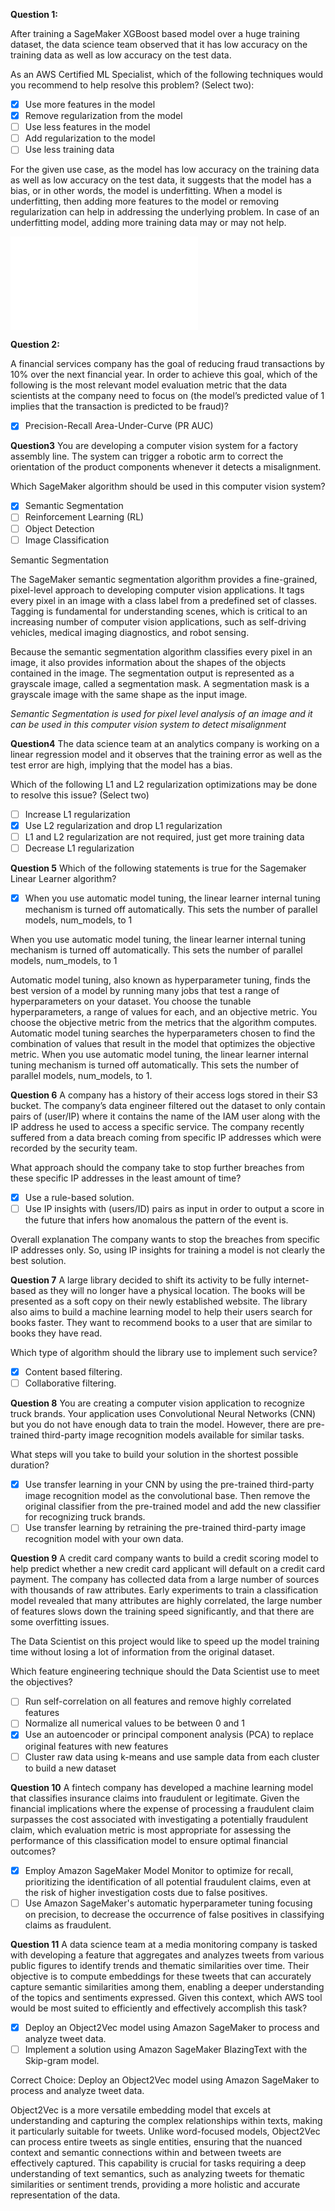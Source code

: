 **Question 1:**

After training a SageMaker XGBoost based model over a huge training dataset, the data science team observed that it has low accuracy on the training data as well as low accuracy on the test data.

As an AWS Certified ML Specialist, which of the following techniques would you recommend to help resolve this problem? (Select two):

- [x] Use more features in the model
- [x] Remove regularization from the model
- [ ] Use less features in the model
- [ ] Add regularization to the model
- [ ] Use less training data

For the given use case, as the model has low accuracy on the training data as well as low accuracy on the test data, it suggests that the model has a bias, or in other words, the model is underfitting. When a model is underfitting, then adding more features to the model or removing regularization can help in addressing the underlying problem. In case of an underfitting model, adding more training data may or may not help.

![Overfitting vs Underfitting](overfit.img)

**Question 2:**

A financial services company has the goal of reducing fraud transactions by 10% over the next financial year. In order to achieve this goal, which of the following is the most relevant model evaluation metric that the data scientists at the company need to focus on (the model’s predicted value of 1 implies that the transaction is predicted to be fraud)?

- [x] Precision-Recall Area-Under-Curve (PR AUC)

**Question3**
You are developing a computer vision system for a factory assembly line. The system can trigger a robotic arm to correct the orientation of the product components whenever it detects a misalignment.

Which SageMaker algorithm should be used in this computer vision system?
- [x] Semantic Segmentation
- [ ] Reinforcement Learning (RL)
- [ ] Object Detection
- [ ] Image Classification

Semantic Segmentation

The SageMaker semantic segmentation algorithm provides a fine-grained, pixel-level approach to developing computer vision applications. It tags every pixel in an image with a class label from a predefined set of classes. Tagging is fundamental for understanding scenes, which is critical to an increasing number of computer vision applications, such as self-driving vehicles, medical imaging diagnostics, and robot sensing.

Because the semantic segmentation algorithm classifies every pixel in an image, it also provides information about the shapes of the objects contained in the image. The segmentation output is represented as a grayscale image, called a segmentation mask. A segmentation mask is a grayscale image with the same shape as the input image.

*Semantic Segmentation is used for pixel level analysis of an image and it can be used in this computer vision system to detect misalignment*

**Question4**
The data science team at an analytics company is working on a linear regression model and it observes that the training error as well as the test error are high, implying that the model has a bias.

Which of the following L1 and L2 regularization optimizations may be done to resolve this issue? (Select two)

- [ ] Increase L1 regularization
- [x] Use L2 regularization and drop L1 regularization
- [ ] L1 and L2 regularization are not required, just get more training data
- [ ] Decrease L1 regularization

**Question 5**
Which of the following statements is true for the Sagemaker Linear Learner algorithm?

- [x] When you use automatic model tuning, the linear learner internal tuning mechanism is turned off automatically. This sets the number of parallel models, num_models, to 1

When you use automatic model tuning, the linear learner internal tuning mechanism is turned off automatically. This sets the number of parallel models, num_models, to 1

Automatic model tuning, also known as hyperparameter tuning, finds the best version of a model by running many jobs that test a range of hyperparameters on your dataset. You choose the tunable hyperparameters, a range of values for each, and an objective metric. You choose the objective metric from the metrics that the algorithm computes. Automatic model tuning searches the hyperparameters chosen to find the combination of values that result in the model that optimizes the objective metric. When you use automatic model tuning, the linear learner internal tuning mechanism is turned off automatically. This sets the number of parallel models, num_models, to 1.

**Question 6**
A company has a history of their access logs stored in their S3 bucket. The company’s data engineer filtered out the dataset to only contain pairs of (user/IP) where it contains the name of the IAM user along with the IP address he used to access a specific service. The company recently suffered from a data breach coming from specific IP addresses which were recorded by the security team.

What approach should the company take to stop further breaches from these specific IP addresses in the least amount of time?

- [x] Use a rule-based solution.
- [ ] Use IP insights with (users/ID) pairs as input in order to output a score in the future that infers how anomalous the pattern of the event is.

Overall explanation
The company wants to stop the breaches from specific IP addresses only. So, using IP insights for training a model is not clearly the best solution.

**Question 7**
A large library decided to shift its activity to be fully internet-based as they will no longer have a physical location. The books will be presented as a soft copy on their newly established website. The library also aims to build a machine learning model to help their users search for books faster. They want to recommend books to a user that are similar to books they have read.

Which type of algorithm should the library use to implement such service?

- [x] Content based filtering.
- [ ] Collaborative filtering.

**Question 8**
You are creating a computer vision application to recognize truck brands. Your application uses Convolutional Neural Networks (CNN) but you do not have enough data to train the model. However, there are pre-trained third-party image recognition models available for similar tasks.

What steps will you take to build your solution in the shortest possible duration?

- [x] Use transfer learning in your CNN by using the pre-trained third-party image recognition model as the convolutional base. Then remove the original classifier from the pre-trained model and add the new classifier for recognizing truck brands.
- [ ] Use transfer learning by retraining the pre-trained third-party image recognition model with your own data.

**Question 9**
A credit card company wants to build a credit scoring model to help predict whether a new credit card applicant will default on a credit card payment. The company has collected data from a large number of sources with thousands of raw attributes. Early experiments to train a classification model revealed that many attributes are highly correlated, the large number of features slows down the training speed significantly, and that there are some overfitting issues.

The Data Scientist on this project would like to speed up the model training time without losing a lot of information from the original dataset.

Which feature engineering technique should the Data Scientist use to meet the objectives?

- [ ] Run self-correlation on all features and remove highly correlated features
- [ ] Normalize all numerical values to be between 0 and 1
- [x] Use an autoencoder or principal component analysis (PCA) to replace original features with new features
- [ ] Cluster raw data using k-means and use sample data from each cluster to build a new dataset

**Question 10**
A fintech company has developed a machine learning model that classifies insurance claims into fraudulent or legitimate. Given the financial implications where the expense of processing a fraudulent claim surpasses the cost associated with investigating a potentially fraudulent claim, which evaluation metric is most appropriate for assessing the performance of this classification model to ensure optimal financial outcomes?
-[x] Employ Amazon SageMaker Model Monitor to optimize for recall, prioritizing the identification of all potential fraudulent claims, even at the risk of higher investigation costs due to false positives.
-[ ] Use Amazon SageMaker's automatic hyperparameter tuning focusing on precision, to decrease the occurrence of false positives in classifying claims as fraudulent.

**Question 11**
A data science team at a media monitoring company is tasked with developing a feature that aggregates and analyzes tweets from various public figures to identify trends and thematic similarities over time. Their objective is to compute embeddings for these tweets that can accurately capture semantic similarities among them, enabling a deeper understanding of the topics and sentiments expressed. Given this context, which AWS tool would be most suited to efficiently and effectively accomplish this task?

-[x] Deploy an Object2Vec model using Amazon SageMaker to process and analyze tweet data.
-[ ] Implement a solution using Amazon SageMaker BlazingText with the Skip-gram model.

Correct Choice: Deploy an Object2Vec model using Amazon SageMaker to process and analyze tweet data.



Object2Vec is a more versatile embedding model that excels at understanding and capturing the complex relationships within texts, making it particularly suitable for tweets. Unlike word-focused models, Object2Vec can process entire tweets as single entities, ensuring that the nuanced context and semantic connections within and between tweets are effectively captured. This capability is crucial for tasks requiring a deep understanding of text semantics, such as analyzing tweets for thematic similarities or sentiment trends, providing a more holistic and accurate representation of the data.



